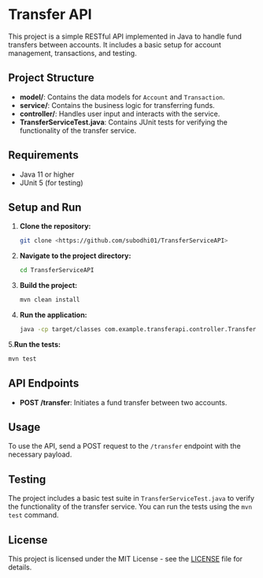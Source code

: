 # Transfer API

This project is a simple RESTful API implemented in Java to handle fund transfers between accounts. It includes a basic setup for account management, transactions, and testing. 

## Project Structure

- **model/**: Contains the data models for `Account` and `Transaction`.
- **service/**: Contains the business logic for transferring funds.
- **controller/**: Handles user input and interacts with the service.
- **TransferServiceTest.java**: Contains JUnit tests for verifying the functionality of the transfer service.

## Requirements

- Java 11 or higher
- JUnit 5 (for testing)

## Setup and Run

1. **Clone the repository:**

   ```bash
   git clone <https://github.com/subodhi01/TransferServiceAPI>
   ```

2. **Navigate to the project directory:**

   ```bash
   cd TransferServiceAPI
   ```

3. **Build the project:**

   ```bash
   mvn clean install
   ```

4. **Run the application:**

   ```bash
   java -cp target/classes com.example.transferapi.controller.TransferController

   ```

5.**Run the tests:**

   ```bash
   mvn test
   ```

## API Endpoints

- **POST /transfer**: Initiates a fund transfer between two accounts.

## Usage

To use the API, send a POST request to the `/transfer` endpoint with the necessary payload.

## Testing

The project includes a basic test suite in `TransferServiceTest.java` to verify the functionality of the transfer service. You can run the tests using the `mvn test` command.

## License

This project is licensed under the MIT License - see the [LICENSE](LICENSE) file for details.
  

